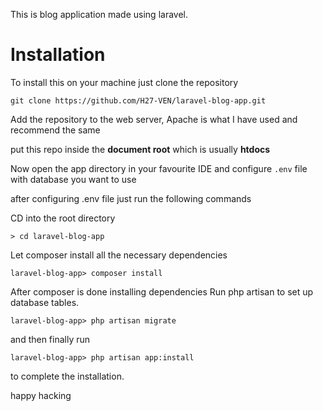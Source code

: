 This is blog application made using laravel.

# Installation

To install this on your machine just clone the repository

`git clone https://github.com/H27-VEN/laravel-blog-app.git `

Add the repository to the web server, Apache is what I have used and recommend the same 

put this repo inside the **document root** which is usually **htdocs**

Now open the app directory in your favourite IDE and configure `.env` file with database you want to use

after configuring .env file just run the following commands

CD into the root directory

`> cd laravel-blog-app`

Let composer install all the necessary dependencies

`laravel-blog-app> composer install`

After composer is done installing dependencies Run php artisan to set up database tables.

`laravel-blog-app> php artisan migrate`

and then finally run

`laravel-blog-app> php artisan app:install`

to complete the installation.

happy hacking









